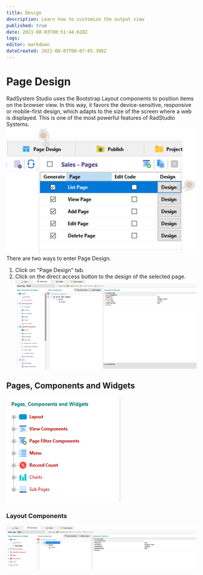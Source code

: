 ```yaml
---
title: Design
description: Learn how to customize the output view
published: true
date: 2021-08-03T00:51:44.628Z
tags: 
editor: markdown
dateCreated: 2021-08-03T00:07:05.388Z
---
```


# Page Design
RadSystem Studio uses the Bootstrap Layout components to position items on the browser view. In this way, it favors the device-sensitive, responsive or mobile-first design, which adapts to the size of the screen where a web is displayed.
This is one of the most powerful features of RadStudio Systems.
![design-access-window.png](/pages/design-access-window.png)
There are two ways to enter Page Design.
1. Click on "Page Design" tab.
2. Click on the direct access button to the design of the selected page.
![page-design-window.png](/pages/page-design-window.png)

## Pages, Components and Widgets
![pages-components-widgets-window.png](/pages/pages-components-widgets-window.png)
### Layout Components
![row-container-window.png](/pages/row-container-window.png)

